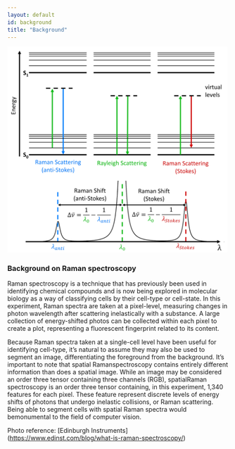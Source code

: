 ```yaml
---
layout: default
id: background
title: "Background"
---
```



<img src="images/Jablonski-Diagram-1.png" width="500"/>


### Background on Raman spectroscopy
Raman  spectroscopy  is  a  technique  that  has  previously  been used  in  identifying  chemical  compounds  and  is  now  being explored in molecular biology as a way of classifying cells by their  cell-type  or  cell-state.  In this experiment, Raman spectra are taken at a pixel-level, measuring changes in photon wavelength after scattering inelastically with a substance. A large collection of energy-shifted photos can be collected within each pixel to create a plot, representing a fluorescent fingerprint related to its content.


Because  Raman  spectra taken  at  a  single-cell  level  have  been  useful  for  identifying cell-type,   it’s   natural   to   assume   they   may   also   be   used to  segment  an  image,  differentiating  the  foreground  from the  background.  It’s  important  to  note  that  spatial  Ramanspectroscopy   contains   entirely   different   information   than does  a  spatial  image.  While  an  image  may  be  considered  an order  three  tensor  containing  three  channels  (RGB),  spatialRaman  spectroscopy  is  an  order  three  tensor  containing,  in this  experiment,  1,340  features  for  each  pixel.  These  feature represent  discrete  levels  of  energy  shifts  of  photons  that undergo   inelastic   collisions,  or   Raman   scattering.   Being able  to  segment  cells  with  spatial  Raman  spectra  would  bemonumental to the field of computer vision. 


Photo reference: [Edinburgh Instruments] (https://www.edinst.com/blog/what-is-raman-spectroscopy/)

